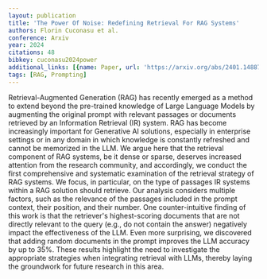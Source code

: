 ```yaml
---
layout: publication
title: 'The Power Of Noise: Redefining Retrieval For RAG Systems'
authors: Florin Cuconasu et al.
conference: Arxiv
year: 2024
citations: 48
bibkey: cuconasu2024power
additional_links: [{name: Paper, url: 'https://arxiv.org/abs/2401.14887'}]
tags: [RAG, Prompting]
---
```

Retrieval-Augmented Generation (RAG) has recently emerged as a method to
extend beyond the pre-trained knowledge of Large Language Models by augmenting
the original prompt with relevant passages or documents retrieved by an
Information Retrieval (IR) system. RAG has become increasingly important for
Generative AI solutions, especially in enterprise settings or in any domain in
which knowledge is constantly refreshed and cannot be memorized in the LLM. We
argue here that the retrieval component of RAG systems, be it dense or sparse,
deserves increased attention from the research community, and accordingly, we
conduct the first comprehensive and systematic examination of the retrieval
strategy of RAG systems. We focus, in particular, on the type of passages IR
systems within a RAG solution should retrieve. Our analysis considers multiple
factors, such as the relevance of the passages included in the prompt context,
their position, and their number. One counter-intuitive finding of this work is
that the retriever's highest-scoring documents that are not directly relevant
to the query (e.g., do not contain the answer) negatively impact the
effectiveness of the LLM. Even more surprising, we discovered that adding
random documents in the prompt improves the LLM accuracy by up to 35%. These
results highlight the need to investigate the appropriate strategies when
integrating retrieval with LLMs, thereby laying the groundwork for future
research in this area.